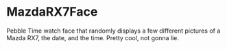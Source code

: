 # MazdaRX7Face
Pebble Time watch face that randomly displays a few different pictures of a Mazda RX7, the date, and the time. Pretty cool, not gonna lie.
